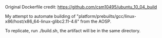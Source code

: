 Original Dockerfile credit: https://github.com/csm10495/ubuntu_10_04_build

My attempt to automate building of "platform/prebuilts/gcc/linux-x86/host/x86_64-linux-glibc2.11-4.6" from the AOSP.

To replicate, run ./build.sh, the artifact will be in the same directory.
